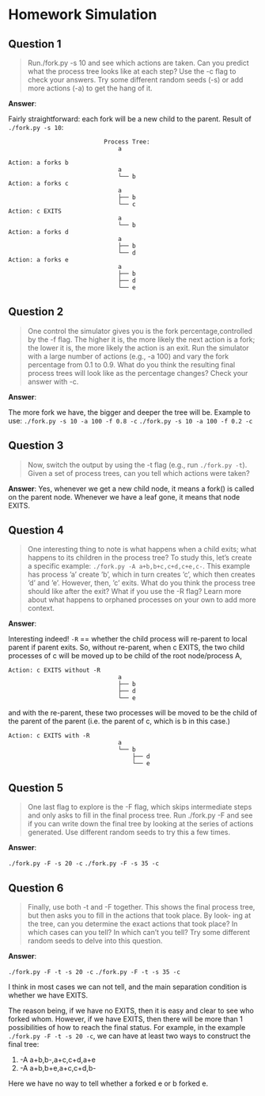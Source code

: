 # Homework Simulation

## Question 1

> Run./fork.py -s 10 and see which actions are taken. Can you predict what the process tree looks like at each step? Use the -c flag to check your answers. Try some different random seeds (-s) or add more actions (-a) to get the hang of it.

**Answer**:

Fairly straightforward: each fork will be a new child to the parent. Result of `./fork.py -s 10`:

```
                           Process Tree:
                               a

Action: a forks b
                               a
                               └── b
Action: a forks c
                               a
                               ├── b
                               └── c
Action: c EXITS
                               a
                               └── b
Action: a forks d
                               a
                               ├── b
                               └── d
Action: a forks e
                               a
                               ├── b
                               ├── d
                               └── e
```

## Question 2

> One control the simulator gives you is the fork percentage,controlled by the -f flag. The higher it is, the more likely the next action is a fork; the lower it is, the more likely the action is an exit. Run the simulator with a large number of actions (e.g., -a 100) and vary the fork percentage from 0.1 to 0.9. What do you think the resulting final process trees will look like as the percentage changes? Check your answer with -c.

**Answer**:

The more fork we have, the bigger and deeper the tree will be. Example to use:
`./fork.py -s 10 -a 100 -f 0.8 -c`
`./fork.py -s 10 -a 100 -f 0.2 -c`

## Question 3

> Now, switch the output by using the -t flag (e.g., run `./fork.py -t`). Given a set of process trees, can you tell which actions were taken?

**Answer**:
Yes, whenever we get a new child node, it means a fork() is called on the parent node. Whenever we have a leaf gone, it means that node EXITS.

## Question 4

> One interesting thing to note is what happens when a child exits; what happens to its children in the process tree? To study this, let’s create a specific example: `./fork.py -A a+b,b+c,c+d,c+e,c-`. This example has process ’a’ create ’b’, which in turn creates ’c’, which then creates ’d’ and ’e’. However, then, ’c’ exits. What do you think the process tree should like after the exit? What if you use the -R flag? Learn more about what happens to orphaned processes on your own to add more context.

**Answer**:

Interesting indeed! `-R` == whether the child process will re-parent to local parent if parent exits. So, without re-parent, when c EXITS, the two child processes of c will be moved up to be child of the root node/process A,

```
Action: c EXITS without -R
                               a
                               ├── b
                               ├── d
                               └── e
```

and with the re-parent, these two processes will be moved to be the child of the parent of the parent (i.e. the parent of c, which is b in this case.)

```
Action: c EXITS with -R
                               a
                               └── b
                                   ├── d
                                   └── e
```

## Question 5

> One last flag to explore is the -F flag, which skips intermediate steps and only asks to fill in the final process tree. Run ./fork.py -F and see if you can write down the final tree by looking at the series of actions generated. Use different random seeds to try this a few times.

**Answer**:

`./fork.py -F -s 20 -c`
`./fork.py -F -s 35 -c`

## Question 6

> Finally, use both -t and -F together. This shows the final process tree, but then asks you to fill in the actions that took place. By look- ing at the tree, can you determine the exact actions that took place? In which cases can you tell? In which can’t you tell? Try some different random seeds to delve into this question.

**Answer**:

`./fork.py -F -t -s 20 -c`
`./fork.py -F -t -s 35 -c`

I think in most cases we can not tell, and the main separation condition is whether we have EXITS.

The reason being, if we have no EXITS, then it is easy and clear to see who forked whom.
However, if we have EXITS, then there will be more than 1 possibilities of how to reach the final status. For example, in the example `./fork.py -F -t -s 20 -c`, we can have at least two ways to construct the final tree:

1. -A a+b,b-,a+c,c+d,a+e
2. -A a+b,b+e,a+c,c+d,b-

Here we have no way to tell whether a forked e or b forked e.
